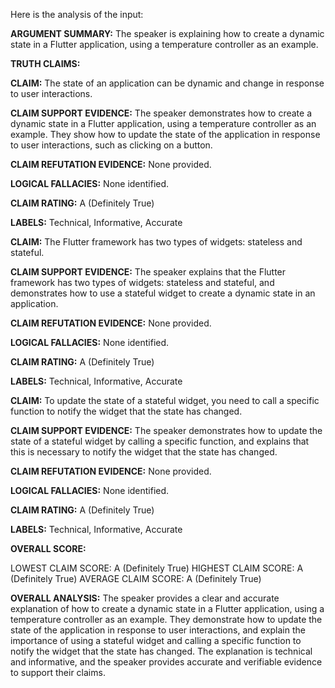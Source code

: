 Here is the analysis of the input:

**ARGUMENT SUMMARY:** The speaker is explaining how to create a dynamic state in a Flutter application, using a temperature controller as an example.

**TRUTH CLAIMS:**

**CLAIM:** The state of an application can be dynamic and change in response to user interactions.

**CLAIM SUPPORT EVIDENCE:** The speaker demonstrates how to create a dynamic state in a Flutter application, using a temperature controller as an example. They show how to update the state of the application in response to user interactions, such as clicking on a button.

**CLAIM REFUTATION EVIDENCE:** None provided.

**LOGICAL FALLACIES:** None identified.

**CLAIM RATING:** A (Definitely True)

**LABELS:** Technical, Informative, Accurate

**CLAIM:** The Flutter framework has two types of widgets: stateless and stateful.

**CLAIM SUPPORT EVIDENCE:** The speaker explains that the Flutter framework has two types of widgets: stateless and stateful, and demonstrates how to use a stateful widget to create a dynamic state in an application.

**CLAIM REFUTATION EVIDENCE:** None provided.

**LOGICAL FALLACIES:** None identified.

**CLAIM RATING:** A (Definitely True)

**LABELS:** Technical, Informative, Accurate

**CLAIM:** To update the state of a stateful widget, you need to call a specific function to notify the widget that the state has changed.

**CLAIM SUPPORT EVIDENCE:** The speaker demonstrates how to update the state of a stateful widget by calling a specific function, and explains that this is necessary to notify the widget that the state has changed.

**CLAIM REFUTATION EVIDENCE:** None provided.

**LOGICAL FALLACIES:** None identified.

**CLAIM RATING:** A (Definitely True)

**LABELS:** Technical, Informative, Accurate

**OVERALL SCORE:**

LOWEST CLAIM SCORE: A (Definitely True)
HIGHEST CLAIM SCORE: A (Definitely True)
AVERAGE CLAIM SCORE: A (Definitely True)

**OVERALL ANALYSIS:** The speaker provides a clear and accurate explanation of how to create a dynamic state in a Flutter application, using a temperature controller as an example. They demonstrate how to update the state of the application in response to user interactions, and explain the importance of using a stateful widget and calling a specific function to notify the widget that the state has changed. The explanation is technical and informative, and the speaker provides accurate and verifiable evidence to support their claims.
